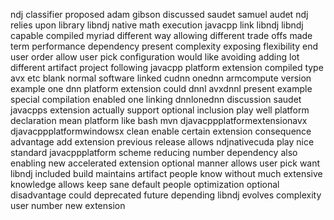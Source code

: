 ndj classifier proposed adam gibson discussed saudet samuel audet ndj relies upon library libndj native math execution javacpp link libndj libndj capable compiled myriad different way allowing different trade offs made term performance dependency present complexity exposing flexibility end user order allow user pick configuration would like avoiding adding lot different artifact project following javacpp platform extension compiled type avx etc blank normal software linked cudnn onednn armcompute version example one dnn platform extension could dnnl avxdnnl present example special compilation enabled one linking dnnlonednn discussion saudet javacpps extension actually support optional inclusion play well platform declaration mean platform like bash mvn djavacppplatformextensionavx djavacppplatformwindowsx clean enable certain extension consequence advantage add extension previous release allows ndjnativecuda play nice standard javacppplatform scheme reducing number dependency also enabling new accelerated extension optional manner allows user pick want libndj included build maintains artifact people know without much extensive knowledge allows keep sane default people optimization optional disadvantage could deprecated future depending libndj evolves complexity user number new extension